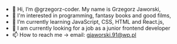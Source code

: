 - 👋 Hi, I’m @grzegorz-coder. My name is Grzegorz Jaworski, 
- 👀 I'm interested in programming, fantasy books and good films,
- 🌱 I’m currently learning JavaScript, CSS, HTML and React.js,
- 💞️ I am currently looking for a job as a junior frontend developer
- 📫 How to reach me -> email: gjaworski.91@wp.pl

